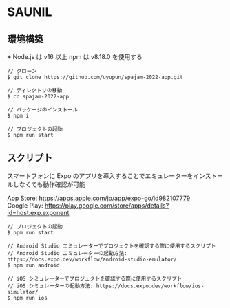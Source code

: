 # SAUNIL

## 環境構築

※ Node.js は v16 以上 npm は v8.18.0 を使用する

```
// クローン
$ git clone https://github.com/uyupun/spajam-2022-app.git

// ディレクトリの移動
$ cd spajam-2022-app

// パッケージのインストール
$ npm i

// プロジェクトの起動
$ npm run start
```

## スクリプト

スマートフォンに Expo のアプリを導入することでエミュレーターをインストールしなくても動作確認が可能

App Store: https://apps.apple.com/jp/app/expo-go/id982107779  
Google Play: https://play.google.com/store/apps/details?id=host.exp.exponent

```
// プロジェクトの起動
$ npm run start

// Android Studio エミュレーターでプロジェクトを確認する際に使用するスクリプト
// Android Studio エミュレーターの起動方法: https://docs.expo.dev/workflow/android-studio-emulator/
$ npm run android

// iOS シミュレーターでプロジェクトを確認する際に使用するスクリプト
// iOS シミュレーターの起動方法: https://docs.expo.dev/workflow/ios-simulator/
$ npm run ios
```
